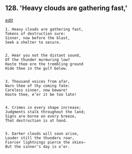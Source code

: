 
## 128.  'Heavy clouds are gathering fast,'
[edit](https://docs.google.com/document/d/1Q3uKLg5qJuL3JbSldtLtn1_or%2D4Ws95k/edit?mode=html)



    1. Heavy clouds are gathering fast,
    Tokens of destruction sure:
    Sinner, now before the blast,
    Seek a shelter to secure.


    2. Hear you not the distant sound,
    Of the thunder murmuring low?
    Haste thee ere the trembling ground
    Hide thee in the gulf below.


    3. Thousand voices from afar,
    Warn thee of thy coming fate:
    Careless sinner, now beware!
    Haste thee, e’er it be too late!


    4. Crimes in every shape increase;
    Judgments stalk throughout the land;
    Signs are borne on every breeze,
    That destruction is at hand.


    5. Darker clouds will soon arise,
    Louder still the thunders roar,
    Fiercer lightnings pierce the skies—
    But the sinner’s day is o’er.
